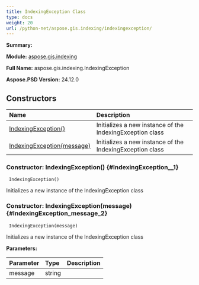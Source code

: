 ```yaml
---
title: IndexingException Class
type: docs
weight: 20
url: /python-net/aspose.gis.indexing/indexingexception/
---
```


**Summary:** 

**Module:** [aspose.gis.indexing](/psd/python-net/aspose.gis.indexing/)

**Full Name:** aspose.gis.indexing.IndexingException

**Aspose.PSD Version:** 24.12.0

## **Constructors**
| **Name** | **Description** |
| :- | :- |
| [IndexingException()](#IndexingException__1) | Initializes a new instance of the IndexingException class |
| [IndexingException(message)](#IndexingException_message_2) | Initializes a new instance of the IndexingException class |


### Constructor: IndexingException() {#IndexingException__1}


```
 IndexingException() 
```

Initializes a new instance of the IndexingException class

### Constructor: IndexingException(message) {#IndexingException_message_2}


```
 IndexingException(message) 
```

Initializes a new instance of the IndexingException class

**Parameters:**

| Parameter | Type | Description |
| :- | :- | :- |
| message | string |  |

